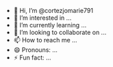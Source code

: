 - 👋 Hi, I’m @cortezjomarie791
- 👀 I’m interested in ...
- 🌱 I’m currently learning ...
- 💞️ I’m looking to collaborate on ...
- 📫 How to reach me ...
- 😄 Pronouns: ...
- ⚡ Fun fact: ...

<!---
cortezjomarie791/cortezjomarie791 is a ✨ special ✨ repository because its `README.md` (this file) appears on your GitHub profile.
You can click the Preview link to take a look at your changes.
--->
